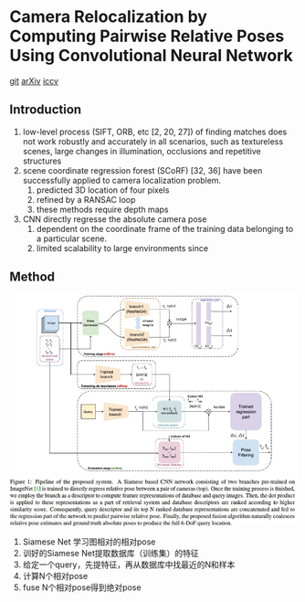 # Camera Relocalization by Computing Pairwise Relative Poses Using Convolutional Neural Network
[git](https://github.com/AaltoVision/camera-relocalisation)
[arXiv](https://arxiv.org/abs/1707.09733)
[iccv](http://openaccess.thecvf.com/content_ICCV_2017_workshops/papers/w17/Laskar_Camera_Relocalization_by_ICCV_2017_paper.pdf)

## Introduction
1. low-level process (SIFT, ORB, etc [2, 20, 27]) of finding matches does not work robustly and accurately in all scenarios, such as textureless scenes, large changes in illumination, occlusions and repetitive structures
2. scene coordinate regression forest (SCoRF) [32, 36] have been successfully applied to camera localization problem.
   1. predicted 3D location of four pixels
   2. refined by a RANSAC loop
   3. these methods require depth maps
3. CNN directly regresse the absolute camera pose
   1.  dependent on the coordinate frame of the training data belonging to a particular scene.
   2. limited scalability to large environments since

## Method
![relativepose](./.assets/relativepose.jpg)
1. Siamese Net 学习图相对的相对pose
2. 训好的Siamese Net提取数据库（训练集）的特征
3. 给定一个query，先提特征，再从数据库中找最近的N和样本
4. 计算N个相对pose
5. fuse N个相对pose得到绝对pose
